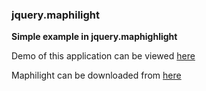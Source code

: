 ### jquery.maphilight

**Simple example in jquery.maphighlight**

Demo of this application can be viewed [here](http://arka.foi.hr/~lurajcevi/new.html)

Maphilight can be downloaded from [here](http://davidlynch.org/projects/maphilight/docs/)